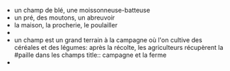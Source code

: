 - un champ de blé, une moissonneuse-batteuse
- un pré, des moutons, un abreuvoir
- la maison, la procherie, le poulailler
-
- un champ est un grand terrain à la campagne où l'on cultive des céréales et des légumes: après la récolte, les agriculteurs récupèrent la #paille dans les champs
  title:: campagne et la ferme
-